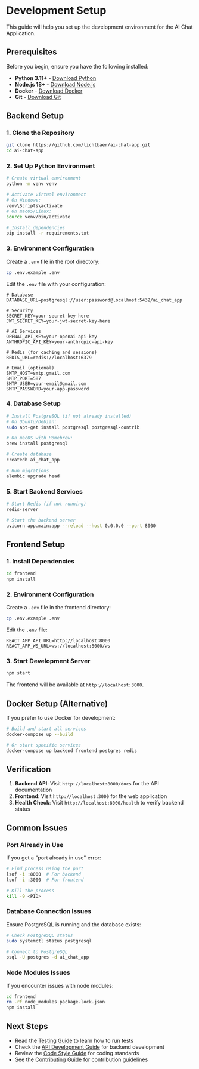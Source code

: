 # Development Setup

This guide will help you set up the development environment for the AI Chat Application.

## Prerequisites

Before you begin, ensure you have the following installed:

- **Python 3.11+** - [Download Python](https://www.python.org/downloads/)
- **Node.js 18+** - [Download Node.js](https://nodejs.org/)
- **Docker** - [Download Docker](https://www.docker.com/products/docker-desktop/)
- **Git** - [Download Git](https://git-scm.com/)

## Backend Setup

### 1. Clone the Repository

```bash
git clone https://github.com/lichtbaer/ai-chat-app.git
cd ai-chat-app
```

### 2. Set Up Python Environment

```bash
# Create virtual environment
python -m venv venv

# Activate virtual environment
# On Windows:
venv\Scripts\activate
# On macOS/Linux:
source venv/bin/activate

# Install dependencies
pip install -r requirements.txt
```

### 3. Environment Configuration

Create a `.env` file in the root directory:

```bash
cp .env.example .env
```

Edit the `.env` file with your configuration:

```env
# Database
DATABASE_URL=postgresql://user:password@localhost:5432/ai_chat_app

# Security
SECRET_KEY=your-secret-key-here
JWT_SECRET_KEY=your-jwt-secret-key-here

# AI Services
OPENAI_API_KEY=your-openai-api-key
ANTHROPIC_API_KEY=your-anthropic-api-key

# Redis (for caching and sessions)
REDIS_URL=redis://localhost:6379

# Email (optional)
SMTP_HOST=smtp.gmail.com
SMTP_PORT=587
SMTP_USER=your-email@gmail.com
SMTP_PASSWORD=your-app-password
```

### 4. Database Setup

```bash
# Install PostgreSQL (if not already installed)
# On Ubuntu/Debian:
sudo apt-get install postgresql postgresql-contrib

# On macOS with Homebrew:
brew install postgresql

# Create database
createdb ai_chat_app

# Run migrations
alembic upgrade head
```

### 5. Start Backend Services

```bash
# Start Redis (if not running)
redis-server

# Start the backend server
uvicorn app.main:app --reload --host 0.0.0.0 --port 8000
```

## Frontend Setup

### 1. Install Dependencies

```bash
cd frontend
npm install
```

### 2. Environment Configuration

Create a `.env` file in the frontend directory:

```bash
cp .env.example .env
```

Edit the `.env` file:

```env
REACT_APP_API_URL=http://localhost:8000
REACT_APP_WS_URL=ws://localhost:8000/ws
```

### 3. Start Development Server

```bash
npm start
```

The frontend will be available at `http://localhost:3000`.

## Docker Setup (Alternative)

If you prefer to use Docker for development:

```bash
# Build and start all services
docker-compose up --build

# Or start specific services
docker-compose up backend frontend postgres redis
```

## Verification

1. **Backend API**: Visit `http://localhost:8000/docs` for the API documentation
2. **Frontend**: Visit `http://localhost:3000` for the web application
3. **Health Check**: Visit `http://localhost:8000/health` to verify backend status

## Common Issues

### Port Already in Use

If you get a "port already in use" error:

```bash
# Find process using the port
lsof -i :8000  # For backend
lsof -i :3000  # For frontend

# Kill the process
kill -9 <PID>
```

### Database Connection Issues

Ensure PostgreSQL is running and the database exists:

```bash
# Check PostgreSQL status
sudo systemctl status postgresql

# Connect to PostgreSQL
psql -U postgres -d ai_chat_app
```

### Node Modules Issues

If you encounter issues with node modules:

```bash
cd frontend
rm -rf node_modules package-lock.json
npm install
```

## Next Steps

- Read the [Testing Guide](testing.md) to learn how to run tests
- Check the [API Development Guide](api-development.md) for backend development
- Review the [Code Style Guide](code-style.md) for coding standards
- See the [Contributing Guide](../project/contributing.md) for contribution guidelines